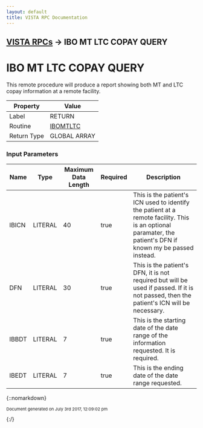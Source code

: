 ```yaml
---
layout: default
title: VISTA RPC Documentation
---
```


## [VISTA RPCs](TableOfContents) &#8594; IBO MT LTC COPAY QUERY
# IBO MT LTC COPAY QUERY

This remote procedure will produce a report showing both MT and LTC copay information at a remote facility.

Property | Value
--- | ---
Label | RETURN
Routine | [IBOMTLTC](http://code.osehra.org/dox/Routine_IBOMTLTC_source.html)
Return Type | GLOBAL ARRAY


### Input Parameters

Name | Type | Maximum Data Length | Required | Description
--- | --- | --- | --- | ---
IBICN | LITERAL | 40 | true | This is the patient&#x27;s ICN used to identify the patient at a remote facility.  This is an optional paramater, the patient&#x27;s DFN if known my be passed instead.
DFN | LITERAL | 30 | true | This is the patient&#x27;s DFN, it is not required but will be used if passed.  If it is not passed, then the patient&#x27;s ICN will be necessary.
IBBDT | LITERAL | 7 | true | This is the starting date of the date range of the information requested.  It is required.
IBEDT | LITERAL | 7 | true | This is the ending date of the date range requested.



{::nomarkdown} <br/><p style="font-size: 11px">Document generated on July 3rd 2017, 12:09:02 pm</p>{:/}